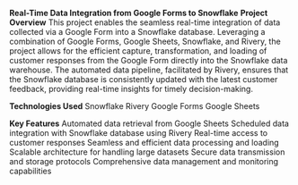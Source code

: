 **Real-Time Data Integration from Google Forms to Snowflake**
**Project Overview**
This project enables the seamless real-time integration of data collected via a Google Form into a Snowflake database. Leveraging a combination of Google Forms, Google Sheets, 
Snowflake, and Rivery, the project allows for the efficient capture, transformation, and loading of customer responses from the Google Form directly into the Snowflake data warehouse. 
The automated data pipeline, facilitated by Rivery, ensures that the Snowflake database is consistently updated with the latest customer feedback, providing real-time insights for timely decision-making.

**Technologies Used**
Snowflake
Rivery
Google Forms
Google Sheets

**Key Features**
Automated data retrieval from Google Sheets
Scheduled data integration with Snowflake database using Rivery
Real-time access to customer responses
Seamless and efficient data processing and loading
Scalable architecture for handling large datasets
Secure data transmission and storage protocols
Comprehensive data management and monitoring capabilities
